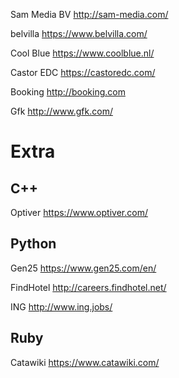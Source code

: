 Sam Media BV
http://sam-media.com/

belvilla
https://www.belvilla.com/

Cool Blue
https://www.coolblue.nl/

Castor EDC
https://castoredc.com/

Booking
http://booking.com

Gfk
http://www.gfk.com/


Extra
======

C++
---

Optiver
https://www.optiver.com/

Python
------

Gen25
https://www.gen25.com/en/

FindHotel
http://careers.findhotel.net/

ING
http://www.ing.jobs/

Ruby
----

Catawiki
https://www.catawiki.com/


